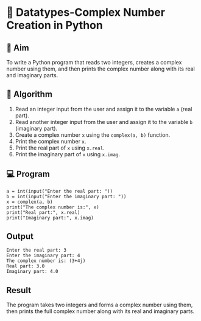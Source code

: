 # 🧮 Datatypes-Complex Number Creation in Python

## 🎯 Aim
To write a Python program that reads two integers, creates a complex number using them, and then prints the complex number along with its real and imaginary parts.

## 🧠 Algorithm
1. Read an integer input from the user and assign it to the variable `a` (real part).
2. Read another integer input from the user and assign it to the variable `b` (imaginary part).
3. Create a complex number `x` using the `complex(a, b)` function.
4. Print the complex number `x`.
5. Print the real part of `x` using `x.real`.
6. Print the imaginary part of `x` using `x.imag`.

## 💻 Program
```
a = int(input("Enter the real part: "))
b = int(input("Enter the imaginary part: "))
x = complex(a, b)
print("The complex number is:", x)
print("Real part:", x.real)
print("Imaginary part:", x.imag)
```

## Output
```
Enter the real part: 3
Enter the imaginary part: 4
The complex number is: (3+4j)
Real part: 3.0
Imaginary part: 4.0

```
## Result
The program takes two integers and forms a complex number using them, then prints the full complex number along with its real and imaginary parts.
